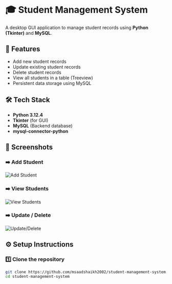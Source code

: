 # 🎓 Student Management System

A desktop GUI application to manage student records using **Python (Tkinter)** and **MySQL**.

## 🚀 Features

- Add new student records
- Update existing student records
- Delete student records
- View all students in a table (Treeview)
- Persistent data storage using MySQL

## 🛠️ Tech Stack

- **Python 3.12.4**
- **Tkinter** (for GUI)
- **MySQL** (Backend database)
- **mysql-connector-python**

## 📸 Screenshots

### ➡️ Add Student
![Add Student](screenshots/add_student.png)

### ➡️ View Students
![View Students](screenshots/view_student.png)

### ➡️ Update / Delete
![Update/Delete](screenshots/update_delete.png)

## ⚙️ Setup Instructions

### 1️⃣ Clone the repository

```bash
git clone https://github.com/msaadshaikh2002/student-management-system.git
cd student-management-system
